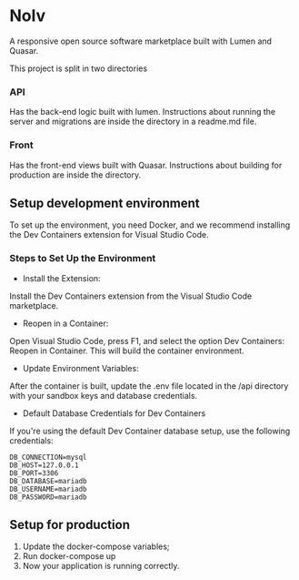 # Nolv

A responsive open source software marketplace built with Lumen and Quasar.

This project is split in two directories

### API

Has the back-end logic built with lumen. Instructions about running the server and migrations are inside the directory in a readme.md file.

### Front

Has the front-end views built with Quasar. Instructions about building for production are inside the directory.

## Setup development environment

To set up the environment, you need Docker, and we recommend installing the Dev Containers extension for Visual Studio Code.

### Steps to Set Up the Environment

- Install the Extension:

Install the Dev Containers extension from the Visual Studio Code marketplace.

- Reopen in a Container:

Open Visual Studio Code, press F1, and select the option Dev Containers: Reopen in Container. This will build the container environment.

- Update Environment Variables:

After the container is built, update the .env file located in the /api directory with your sandbox keys and database credentials.

- Default Database Credentials for Dev Containers

If you're using the default Dev Container database setup, use the following credentials:
```
DB_CONNECTION=mysql
DB_HOST=127.0.0.1
DB_PORT=3306
DB_DATABASE=mariadb
DB_USERNAME=mariadb
DB_PASSWORD=mariadb
```


## Setup for production

1. Update the docker-compose variables;
2. Run docker-compose up
3. Now your application is running correctly.